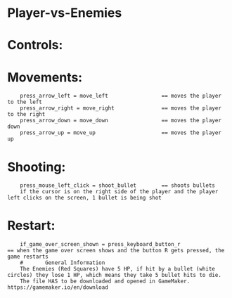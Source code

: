 # Player-vs-Enemies

# Controls:

#       Movements:
        press_arrow_left = move_left                 == moves the player to the left
        press_arrow_right = move_right               == moves the player to the right
        press_arrow_down = move_down                 == moves the player down
        press_arrow_up = move_up                     == moves the player up
#       Shooting:
        press_mouse_left_click = shoot_bullet        == shoots bullets
        if the cursor is on the right side of the player and the player left clicks on the screen, 1 bullet is being shot
#       Restart:
        if_game_over_screen_shown = press_keyboard_button_r                 == when the game over screen shows and the button R gets pressed, the game restarts
        #       General Information
        The Enemies (Red Squares) have 5 HP, if hit by a bullet (white circles) they lose 1 HP, which means they take 5 bullet hits to die.
        The file HAS to be downloaded and opened in GameMaker. https://gamemaker.io/en/download
        
